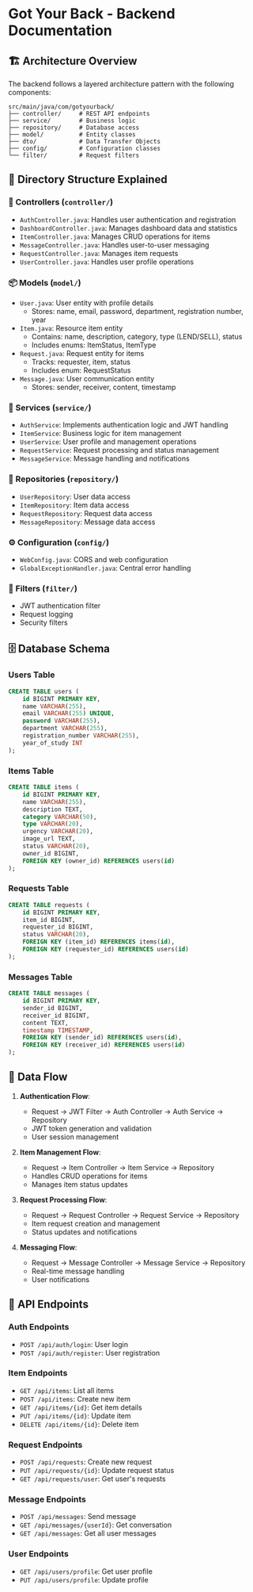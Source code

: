 # Got Your Back - Backend Documentation

## 🏗 Architecture Overview

The backend follows a layered architecture pattern with the following components:

```
src/main/java/com/gotyourback/
├── controller/     # REST API endpoints
├── service/        # Business logic
├── repository/     # Database access
├── model/          # Entity classes
├── dto/            # Data Transfer Objects
├── config/         # Configuration classes
└── filter/         # Request filters
```

## 📁 Directory Structure Explained

### 🎯 Controllers (`controller/`)
- `AuthController.java`: Handles user authentication and registration
- `DashboardController.java`: Manages dashboard data and statistics
- `ItemController.java`: Manages CRUD operations for items
- `MessageController.java`: Handles user-to-user messaging
- `RequestController.java`: Manages item requests
- `UserController.java`: Handles user profile operations

### 📦 Models (`model/`)
- `User.java`: User entity with profile details
  - Stores: name, email, password, department, registration number, year
- `Item.java`: Resource item entity
  - Contains: name, description, category, type (LEND/SELL), status
  - Includes enums: ItemStatus, ItemType
- `Request.java`: Request entity for items
  - Tracks: requester, item, status
  - Includes enum: RequestStatus
- `Message.java`: User communication entity
  - Stores: sender, receiver, content, timestamp

### 🔄 Services (`service/`)
- `AuthService`: Implements authentication logic and JWT handling
- `ItemService`: Business logic for item management
- `UserService`: User profile and management operations
- `RequestService`: Request processing and status management
- `MessageService`: Message handling and notifications

### 💾 Repositories (`repository/`)
- `UserRepository`: User data access
- `ItemRepository`: Item data access
- `RequestRepository`: Request data access
- `MessageRepository`: Message data access

### ⚙️ Configuration (`config/`)
- `WebConfig.java`: CORS and web configuration
- `GlobalExceptionHandler.java`: Central error handling

### 🔐 Filters (`filter/`)
- JWT authentication filter
- Request logging
- Security filters

## 🗄 Database Schema

### Users Table
```sql
CREATE TABLE users (
    id BIGINT PRIMARY KEY,
    name VARCHAR(255),
    email VARCHAR(255) UNIQUE,
    password VARCHAR(255),
    department VARCHAR(255),
    registration_number VARCHAR(255),
    year_of_study INT
);
```

### Items Table
```sql
CREATE TABLE items (
    id BIGINT PRIMARY KEY,
    name VARCHAR(255),
    description TEXT,
    category VARCHAR(50),
    type VARCHAR(20),
    urgency VARCHAR(20),
    image_url TEXT,
    status VARCHAR(20),
    owner_id BIGINT,
    FOREIGN KEY (owner_id) REFERENCES users(id)
);
```

### Requests Table
```sql
CREATE TABLE requests (
    id BIGINT PRIMARY KEY,
    item_id BIGINT,
    requester_id BIGINT,
    status VARCHAR(20),
    FOREIGN KEY (item_id) REFERENCES items(id),
    FOREIGN KEY (requester_id) REFERENCES users(id)
);
```

### Messages Table
```sql
CREATE TABLE messages (
    id BIGINT PRIMARY KEY,
    sender_id BIGINT,
    receiver_id BIGINT,
    content TEXT,
    timestamp TIMESTAMP,
    FOREIGN KEY (sender_id) REFERENCES users(id),
    FOREIGN KEY (receiver_id) REFERENCES users(id)
);
```

## 🔄 Data Flow

1. **Authentication Flow**:
   - Request → JWT Filter → Auth Controller → Auth Service → Repository
   - JWT token generation and validation
   - User session management

2. **Item Management Flow**:
   - Request → Item Controller → Item Service → Repository
   - Handles CRUD operations for items
   - Manages item status updates

3. **Request Processing Flow**:
   - Request → Request Controller → Request Service → Repository
   - Item request creation and management
   - Status updates and notifications

4. **Messaging Flow**:
   - Request → Message Controller → Message Service → Repository
   - Real-time message handling
   - User notifications

## 🔌 API Endpoints

### Auth Endpoints
- `POST /api/auth/login`: User login
- `POST /api/auth/register`: User registration

### Item Endpoints
- `GET /api/items`: List all items
- `POST /api/items`: Create new item
- `GET /api/items/{id}`: Get item details
- `PUT /api/items/{id}`: Update item
- `DELETE /api/items/{id}`: Delete item

### Request Endpoints
- `POST /api/requests`: Create new request
- `PUT /api/requests/{id}`: Update request status
- `GET /api/requests/user`: Get user's requests

### Message Endpoints
- `POST /api/messages`: Send message
- `GET /api/messages/{userId}`: Get conversation
- `GET /api/messages`: Get all user messages

### User Endpoints
- `GET /api/users/profile`: Get user profile
- `PUT /api/users/profile`: Update profile